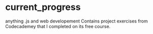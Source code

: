 # current_progress
anything .js and web developement
Contains project exercises from Codecademey that I completed on its free course.
